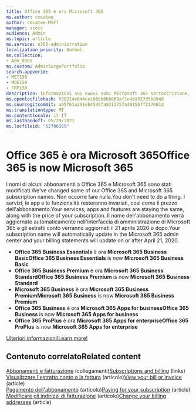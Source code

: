 ```yaml
---
title: Office 365 è ora Microsoft 365
ms.author: cmcatee
author: cmcatee-MSFT
manager: scotv
audience: Admin
ms.topic: article
ms.service: o365-administration
localization_priority: Normal
ms.collection:
- Adm_O365
ms.custom: AdminSurgePortfolio
search.appverid:
- MET150
- MOE150
- FRP150
description: Informazioni sui nuovi nomi Microsoft 365 sottoscrizione.
ms.openlocfilehash: 930214e644cec060b6b6060af1e4da327d5bb940
ms.sourcegitcommit: a05f61a291eb4595fa9313757a3815b7f217681d
ms.translationtype: MT
ms.contentlocale: it-IT
ms.lasthandoff: 05/29/2021
ms.locfileid: "52706359"
---
```

# <a name="office-365-is-now-microsoft-365"></a><span data-ttu-id="518d0-103">Office 365 è ora Microsoft 365</span><span class="sxs-lookup"><span data-stu-id="518d0-103">Office 365 is now Microsoft 365</span></span>

<span data-ttu-id="518d0-104">I nomi di alcuni abbonamenti a Office 365 e Microsoft 365 sono stati modificati.</span><span class="sxs-lookup"><span data-stu-id="518d0-104">We've changed some of our Office 365 and Microsoft 365 subscription names.</span></span> <span data-ttu-id="518d0-105">Non occorre fare nulla.</span><span class="sxs-lookup"><span data-stu-id="518d0-105">You don't need to do a thing.</span></span> <span data-ttu-id="518d0-106">I servizi, le app e le funzionalità resteranno invariati, così come il prezzo dell'abbonamento.</span><span class="sxs-lookup"><span data-stu-id="518d0-106">Your services, apps and features are staying the same, along with the price of your subscription.</span></span> <span data-ttu-id="518d0-107">Il nome dell'abbonamento verrà aggiornato automaticamente nell'interfaccia di amministrazione di Microsoft 365 e gli estratti conto verranno aggiornati il 21 aprile 2020 o dopo.</span><span class="sxs-lookup"><span data-stu-id="518d0-107">Your subscription name will automatically update in the Microsoft 365 admin center and your billing statements will update on or after April 21, 2020.</span></span>

- <span data-ttu-id="518d0-108">**Office 365 Business Essentials** è ora **Microsoft 365 Business Basic**</span><span class="sxs-lookup"><span data-stu-id="518d0-108">**Office 365 Business Essentials** is now **Microsoft 365 Business Basic**</span></span>
- <span data-ttu-id="518d0-109">**Office 365 Business Premium** è ora **Microsoft 365 Business Standard**</span><span class="sxs-lookup"><span data-stu-id="518d0-109">**Office 365 Business Premium** is now **Microsoft 365 Business Standard**</span></span>
- <span data-ttu-id="518d0-110">**Microsoft 365 Business** è ora **Microsoft 365 Business Premium**</span><span class="sxs-lookup"><span data-stu-id="518d0-110">**Microsoft 365 Business** is now **Microsoft 365 Business Premium**</span></span>
- <span data-ttu-id="518d0-111">**Office 365 Business** è ora **Microsoft 365 Apps for business**</span><span class="sxs-lookup"><span data-stu-id="518d0-111">**Office 365 Business** is now **Microsoft 365 Apps for business**</span></span>
- <span data-ttu-id="518d0-112">**Office 365 ProPlus** è ora **Microsoft 365 Apps for enterprise**</span><span class="sxs-lookup"><span data-stu-id="518d0-112">**Office 365 ProPlus** is now **Microsoft 365 Apps for enterprise**</span></span>

[<span data-ttu-id="518d0-113">Ulteriori informazioni!</span><span class="sxs-lookup"><span data-stu-id="518d0-113">Learn more!</span></span>](https://go.microsoft.com/fwlink/?linkid=2120533)

## <a name="related-content"></a><span data-ttu-id="518d0-114">Contenuto correlato</span><span class="sxs-lookup"><span data-stu-id="518d0-114">Related content</span></span>

<span data-ttu-id="518d0-115">[Abbonamenti e fatturazione](../commerce/index.yml) (collegamenti)</span><span class="sxs-lookup"><span data-stu-id="518d0-115">[Subscriptions and billing](../commerce/index.yml) (links)</span></span>\
<span data-ttu-id="518d0-116">[Visualizzare l'estratto conto o la fattura](../commerce/billing-and-payments/view-your-bill-or-invoice.md) (articolo)</span><span class="sxs-lookup"><span data-stu-id="518d0-116">[View your bill or invoice](../commerce/billing-and-payments/view-your-bill-or-invoice.md) (article)</span></span>\
<span data-ttu-id="518d0-117">[Pagamento dell'abbonamento](../commerce/billing-and-payments/pay-for-your-subscription.md) (articolo)</span><span class="sxs-lookup"><span data-stu-id="518d0-117">[Paying for your subscription](../commerce/billing-and-payments/pay-for-your-subscription.md) (article)</span></span>\
<span data-ttu-id="518d0-118">[Modificare gli indirizzi di fatturazione](../commerce/billing-and-payments/change-your-billing-addresses.md) (articolo)</span><span class="sxs-lookup"><span data-stu-id="518d0-118">[Change your billing addresses](../commerce/billing-and-payments/change-your-billing-addresses.md) (article)</span></span>
